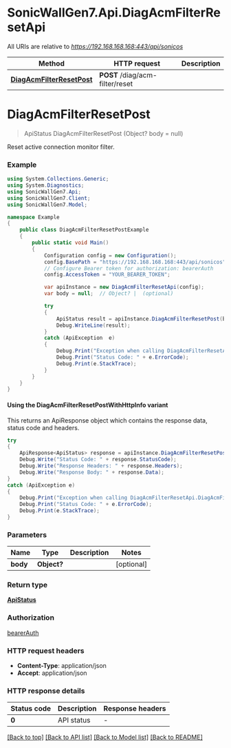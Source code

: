 # SonicWallGen7.Api.DiagAcmFilterResetApi

All URIs are relative to *https://192.168.168.168:443/api/sonicos*

| Method | HTTP request | Description |
|--------|--------------|-------------|
| [**DiagAcmFilterResetPost**](DiagAcmFilterResetApi.md#diagacmfilterresetpost) | **POST** /diag/acm-filter/reset |  |

<a id="diagacmfilterresetpost"></a>
# **DiagAcmFilterResetPost**
> ApiStatus DiagAcmFilterResetPost (Object? body = null)



Reset active connection monitor filter.

### Example
```csharp
using System.Collections.Generic;
using System.Diagnostics;
using SonicWallGen7.Api;
using SonicWallGen7.Client;
using SonicWallGen7.Model;

namespace Example
{
    public class DiagAcmFilterResetPostExample
    {
        public static void Main()
        {
            Configuration config = new Configuration();
            config.BasePath = "https://192.168.168.168:443/api/sonicos";
            // Configure Bearer token for authorization: bearerAuth
            config.AccessToken = "YOUR_BEARER_TOKEN";

            var apiInstance = new DiagAcmFilterResetApi(config);
            var body = null;  // Object? |  (optional) 

            try
            {
                ApiStatus result = apiInstance.DiagAcmFilterResetPost(body);
                Debug.WriteLine(result);
            }
            catch (ApiException  e)
            {
                Debug.Print("Exception when calling DiagAcmFilterResetApi.DiagAcmFilterResetPost: " + e.Message);
                Debug.Print("Status Code: " + e.ErrorCode);
                Debug.Print(e.StackTrace);
            }
        }
    }
}
```

#### Using the DiagAcmFilterResetPostWithHttpInfo variant
This returns an ApiResponse object which contains the response data, status code and headers.

```csharp
try
{
    ApiResponse<ApiStatus> response = apiInstance.DiagAcmFilterResetPostWithHttpInfo(body);
    Debug.Write("Status Code: " + response.StatusCode);
    Debug.Write("Response Headers: " + response.Headers);
    Debug.Write("Response Body: " + response.Data);
}
catch (ApiException e)
{
    Debug.Print("Exception when calling DiagAcmFilterResetApi.DiagAcmFilterResetPostWithHttpInfo: " + e.Message);
    Debug.Print("Status Code: " + e.ErrorCode);
    Debug.Print(e.StackTrace);
}
```

### Parameters

| Name | Type | Description | Notes |
|------|------|-------------|-------|
| **body** | **Object?** |  | [optional]  |

### Return type

[**ApiStatus**](ApiStatus.md)

### Authorization

[bearerAuth](../README.md#bearerAuth)

### HTTP request headers

 - **Content-Type**: application/json
 - **Accept**: application/json


### HTTP response details
| Status code | Description | Response headers |
|-------------|-------------|------------------|
| **0** | API status |  -  |

[[Back to top]](#) [[Back to API list]](../README.md#documentation-for-api-endpoints) [[Back to Model list]](../README.md#documentation-for-models) [[Back to README]](../README.md)

